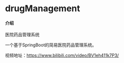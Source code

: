 # drugManagement

#### 介绍
医院药品管理系统

一个基于SpringBoot的简易医院药品管理系统。

视频地址：https://www.bilibili.com/video/BV1eh411k7P3/
